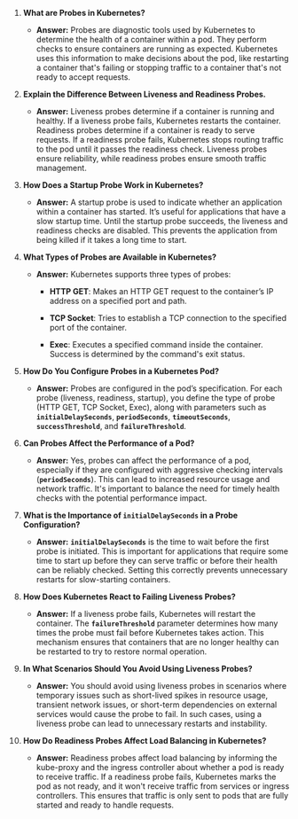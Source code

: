 <ol><li><p><strong>What are Probes in Kubernetes?</strong></p><ul><li><p><strong>Answer:</strong> Probes are diagnostic tools used by Kubernetes to determine the health of a container within a pod. They perform checks to ensure containers are running as expected. Kubernetes uses this information to make decisions about the pod, like restarting a container that's failing or stopping traffic to a container that's not ready to accept requests.</p></li></ul></li><li><p><strong>Explain the Difference Between Liveness and Readiness Probes.</strong></p><ul><li><p><strong>Answer:</strong> Liveness probes determine if a container is running and healthy. If a liveness probe fails, Kubernetes restarts the container. Readiness probes determine if a container is ready to serve requests. If a readiness probe fails, Kubernetes stops routing traffic to the pod until it passes the readiness check. Liveness probes ensure reliability, while readiness probes ensure smooth traffic management.</p></li></ul></li><li><p><strong>How Does a Startup Probe Work in Kubernetes?</strong></p><ul><li><p><strong>Answer:</strong> A startup probe is used to indicate whether an application within a container has started. It’s useful for applications that have a slow startup time. Until the startup probe succeeds, the liveness and readiness checks are disabled. This prevents the application from being killed if it takes a long time to start.</p></li></ul></li><li><p><strong>What Types of Probes are Available in Kubernetes?</strong></p><ul><li><p><strong>Answer:</strong> Kubernetes supports three types of probes:</p><ul><li><p><strong>HTTP GET</strong>: Makes an HTTP GET request to the container’s IP address on a specified port and path.</p></li><li><p><strong>TCP Socket</strong>: Tries to establish a TCP connection to the specified port of the container.</p></li><li><p><strong>Exec</strong>: Executes a specified command inside the container. Success is determined by the command's exit status.</p></li></ul></li></ul></li><li><p><strong>How Do You Configure Probes in a Kubernetes Pod?</strong></p><ul><li><p><strong>Answer:</strong> Probes are configured in the pod’s specification. For each probe (liveness, readiness, startup), you define the type of probe (HTTP GET, TCP Socket, Exec), along with parameters such as <code><strong>initialDelaySeconds</strong></code>, <code><strong>periodSeconds</strong></code>, <code><strong>timeoutSeconds</strong></code>, <code><strong>successThreshold</strong></code>, and <code><strong>failureThreshold</strong></code>.</p></li></ul></li><li><p><strong>Can Probes Affect the Performance of a Pod?</strong></p><ul><li><p><strong>Answer:</strong> Yes, probes can affect the performance of a pod, especially if they are configured with aggressive checking intervals (<code><strong>periodSeconds</strong></code>). This can lead to increased resource usage and network traffic. It's important to balance the need for timely health checks with the potential performance impact.</p></li></ul></li><li><p><strong>What is the Importance of </strong><code><strong>initialDelaySeconds</strong></code><strong> in a Probe Configuration?</strong></p><ul><li><p><strong>Answer:</strong> <code><strong>initialDelaySeconds</strong></code> is the time to wait before the first probe is initiated. This is important for applications that require some time to start up before they can serve traffic or before their health can be reliably checked. Setting this correctly prevents unnecessary restarts for slow-starting containers.</p></li></ul></li><li><p><strong>How Does Kubernetes React to Failing Liveness Probes?</strong></p><ul><li><p><strong>Answer:</strong> If a liveness probe fails, Kubernetes will restart the container. The <code><strong>failureThreshold</strong></code> parameter determines how many times the probe must fail before Kubernetes takes action. This mechanism ensures that containers that are no longer healthy can be restarted to try to restore normal operation.</p></li></ul></li><li><p><strong>In What Scenarios Should You Avoid Using Liveness Probes?</strong></p><ul><li><p><strong>Answer:</strong> You should avoid using liveness probes in scenarios where temporary issues such as short-lived spikes in resource usage, transient network issues, or short-term dependencies on external services would cause the probe to fail. In such cases, using a liveness probe can lead to unnecessary restarts and instability.</p></li></ul></li><li><p><strong>How Do Readiness Probes Affect Load Balancing in Kubernetes?</strong></p><ul><li><p><strong>Answer:</strong> Readiness probes affect load balancing by informing the kube-proxy and the ingress controller about whether a pod is ready to receive traffic. If a readiness probe fails, Kubernetes marks the pod as not ready, and it won't receive traffic from services or ingress controllers. This ensures that traffic is only sent to pods that are fully started and ready to handle requests.</p></li></ul></li></ol>